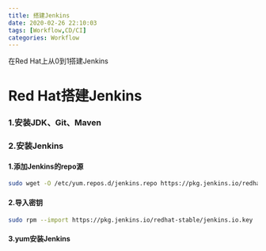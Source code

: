 ```yaml
---
title: 搭建Jenkins
date: 2020-02-26 22:10:03
tags: [Workflow,CD/CI]
categories: Workflow
---
```

在Red Hat上从0到1搭建Jenkins

<!-- more -->

# Red Hat搭建Jenkins

### 1.安装JDK、Git、Maven

### 2.安装Jenkins

#### 1.添加Jenkins的repo源

```bash
sudo wget -O /etc/yum.repos.d/jenkins.repo https://pkg.jenkins.io/redhat-stable/jenkins.repo
```

#### 2.导入密钥

```bash
sudo rpm --import https://pkg.jenkins.io/redhat-stable/jenkins.io.key
```

#### 3.yum安装Jenkins


